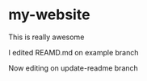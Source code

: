 # my-website

This is really awesome

I edited REAMD.md on example branch

Now editing on update-readme branch
